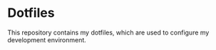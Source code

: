 # Dotfiles

This repository contains my dotfiles, which are used to configure my development environment.
